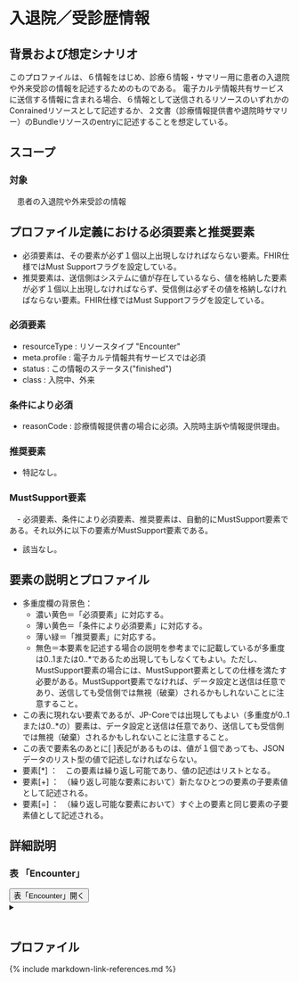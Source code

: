 
# 入退院／受診歴情報

## 背景および想定シナリオ
このプロファイルは、６情報をはじめ、診療６情報・サマリー用に患者の入退院や外来受診の情報を記述するためのものである。
電子カルテ情報共有サービスに送信する情報に含まれる場合、６情報として送信されるリソースのいずれかのConrainedリソースとして記述するか、２文書（診療情報提供書や退院時サマリー）のBundleリソースのentryに記述することを想定している。

## スコープ
### 対象
　患者の入退院や外来受診の情報

## プロファイル定義における必須要素と推奨要素
  - 必須要素は、その要素が必ず１個以上出現しなければならない要素。FHIR仕様ではMust Supportフラグを設定している。
  - 推奨要素は、送信側はシステムに値が存在しているなら、値を格納した要素が必ず１個以上出現しなければならず、受信側は必ずその値を格納しなければならない要素。FHIR仕様ではMust Supportフラグを設定している。

### 必須要素
  - resourceType : リソースタイプ "Encounter"
  - meta.profile : 電子カルテ情報共有サービスでは必須
  - status : この情報のステータス("finished")
  - class : 入院中、外来

### 条件により必須
  - reasonCode : 診療情報提供書の場合に必須。入院時主訴や情報提供理由。

### 推奨要素
  - 特記なし。

### MustSupport要素
　- 必須要素、条件により必須要素、推奨要素は、自動的にMustSupport要素である。それ以外に以下の要素がMustSupport要素である。
  - 該当なし。

## 要素の説明とプロファイル
  - 多重度欄の背景色：
    - 濃い黄色＝「必須要素」に対応する。
    - 薄い黄色＝「条件により必須要素」に対応する。
    - 薄い緑＝「推奨要素」に対応する。
    - 無色＝本要素を記述する場合の説明を参考までに記載しているが多重度は0..1または0..*であるため出現してもしなくてもよい。ただし、MustSupport要素の場合には、MustSupport要素としての仕様を満たす必要がある。MustSupport要素でなければ、データ設定と送信は任意であり、送信しても受信側では無視（破棄）されるかもしれないことに注意すること。
  - この表に現れない要素であるが、JP-Coreでは出現してもよい（多重度が0..1または0..*の）要素は、データ設定と送信は任意であり、送信しても受信側では無視（破棄）されるかもしれないことに注意すること。
  - この表で要素名のあとに[ ]表記があるものは、値が１個であっても、JSONデータのリスト型の値で記述しなければならない。
  - 要素[*] ：　この要素は繰り返し可能であり、値の記述はリストとなる。
  - 要素[+] ：　（繰り返し可能な要素において）新たなひとつの要素の子要素値として記述される。
  - 要素[=] ：　（繰り返し可能な要素において）すぐ上の要素と同じ要素の子要素値として記述される。

## 詳細説明


<script>
function details_open(onoff, idname, idCloseButton){
  var elem = document.getElementById(idname);
  elem.open = onoff;
  if (onoff == true){
    document.getElementById(idCloseButton).style.display = 'none';
  } else {
    document.getElementById(idCloseButton).style.display = 'inline';
  }
}
</script>


<h3>表 「Encounter」</h3>
<button id="mrc" type="button" onclick="details_open(true,'ConditionDetails','mrc')">表「Encounter」開く</button>
<details id="ConditionDetails">
<button type="button" onclick="details_open(false,'ConditionDetails', 'mrc')">閉じる</button>
<summary></summary>


<div id="Condition_18042" class="htmlTable" align=center x:publishsource="Excel">

<table border=0 cellpadding=0 cellspacing=0 width=1038 style='border-collapse:
 collapse;table-layout:fixed;width:778pt'>
 <col class=xl400 width=107 style='mso-width-source:userset;mso-width-alt:2925;
 width:80pt'>
 <col class=xl400 width=73 span=3 style='mso-width-source:userset;mso-width-alt:
 2011;width:55pt'>
 <col class=xl400 width=35 style='mso-width-source:userset;mso-width-alt:950;
 width:26pt'>
 <col class=xl400 width=87 style='mso-width-source:userset;mso-width-alt:2377;
 width:65pt'>
 <col class=xl400 width=359 style='mso-width-source:userset;mso-width-alt:9837;
 width:269pt'>
 <col class=xl400 width=36 style='mso-width-source:userset;mso-width-alt:987;
 width:27pt'>
 <col class=xl406 width=195 style='mso-width-source:userset;mso-width-alt:5339;
 width:146pt'>
 <tr height=68 style='mso-height-source:userset;height:51.0pt'>
  <td colspan=9 height=68 class=xl399 align=left width=1038 style='height:51.0pt;
  width:778pt'><a name="Print_Area"><ruby>多重度<span style='display:none'><rt>タジュウド
  </rt></span></ruby>は、<ruby>親<span style='display:none'><rt>オヤ </rt></span></ruby><ruby>要素<span
  style='display:none'><rt>ヨウソ </rt></span></ruby>が<ruby>出現<span
  style='display:none'><rt>シュツゲン </rt></span></ruby>した<ruby>場合<span
  style='display:none'><rt>バアイ </rt></span></ruby>の<ruby>多重度<span
  style='display:none'><rt>タジュウド </rt></span></ruby>。たとえばある<ruby>子要素<span
  style='display:none'><rt>コヨウソ </rt></span></ruby>の<ruby>多重度<span
  style='display:none'><rt>タジュウド </rt></span></ruby>が1..1であっても<ruby>親要素<span
  style='display:none'><rt>オヤヨウソ </rt></span></ruby>が<ruby>出現<span
  style='display:none'><rt>シュツゲン </rt></span></ruby>しない<ruby>場合<span
  style='display:none'><rt>バアイ </rt></span></ruby>にはその<ruby>子要素<span
  style='display:none'><rt>コヨウソ </rt></span></ruby>は<ruby>出現<span
  style='display:none'><rt>シュツゲン </rt></span></ruby>しない。<ruby>逆<span
  style='display:none'><rt>ギャク </rt></span></ruby>に<ruby>親要素<span
  style='display:none'><rt>オヤヨウソ </rt></span></ruby>が<ruby>出現<span
  style='display:none'><rt>シュツゲン </rt></span></ruby>する<ruby>場合<span
  style='display:none'><rt>バアイ </rt></span></ruby>には、この<ruby>子要素<span
  style='display:none'><rt>コヨウソ </rt></span></ruby>は<ruby>出現<span
  style='display:none'><rt>シュツゲン </rt></span></ruby>しなければならない。</a></td>
 </tr>
 <tr height=100 style='height:75.0pt'>
  <td height=100 class=xl67 width=107 style='height:75.0pt;border-top:none;
  width:80pt'>要素Lv1</td>
  <td class=xl389 width=73 style='border-top:none;border-left:none;width:55pt'>要素Lv2</td>
  <td class=xl389 width=73 style='border-top:none;border-left:none;width:55pt'>要素Lv3</td>
  <td class=xl389 width=73 style='border-top:none;border-left:none;width:55pt'>要素Lv4</td>
  <td class=xl390 width=35 style='border-top:none;border-left:none;width:26pt'>多重度</td>
  <td class=xl389 width=87 style='border-top:none;border-left:none;width:65pt'>型</td>
  <td class=xl389 width=359 style='border-top:none;border-left:none;width:269pt'>説明</td>
  <td class=xl389 width=36 style='border-top:none;border-left:none;width:27pt'><ruby>固定値<span
  style='display:none'><rt class=font6>コテイチ</rt></span></ruby> <br>
    <ruby>／<span style='display:none'><rt class=font6>レイジ</rt></span></ruby> <ruby>例<span
  style='display:none'><rt class=font6>ジ</rt></span></ruby> 示</td>
  <td class=xl391 width=195 style='border-top:none;border-left:none;width:146pt'><ruby>固定値<span
  style='display:none'><rt class=font6>コテイチ</rt></span></ruby> または<ruby>例示<span
  style='display:none'><rt class=font6>レイジ</rt></span></ruby></td>
 </tr>
 <tr height=40 style='height:30.0pt'>
  <td height=40 class=xl277 width=107 style='height:30.0pt;border-top:none;
  width:80pt'>resourceType</td>
  <td class=xl325 width=73 style='border-top:none;border-left:none;width:55pt'>　</td>
  <td class=xl325 width=73 style='border-top:none;border-left:none;width:55pt'>　</td>
  <td class=xl325 width=73 style='border-top:none;border-left:none;width:55pt'>　</td>
  <td class=xl392 width=35 style='border-top:none;border-left:none;width:26pt'>1..1</td>
  <td class=xl325 width=87 style='border-top:none;border-left:none;width:65pt'>　</td>
  <td class=xl393 width=359 style='border-top:none;border-left:none;width:269pt'>Encounterリソースであることを示す。</td>
  <td class=xl325 width=36 style='border-top:none;border-left:none;width:27pt'>固定値</td>
  <td class=xl394 width=195 style='border-top:none;border-left:none;width:146pt'>&quot;Encounter&quot;</td>
 </tr>
 <tr height=20 style='height:15.0pt'>
  <td height=20 class=xl277 width=107 style='height:15.0pt;border-top:none;
  width:80pt'>meta</td>
  <td class=xl325 width=73 style='border-top:none;border-left:none;width:55pt'>　</td>
  <td class=xl325 width=73 style='border-top:none;border-left:none;width:55pt'>　</td>
  <td class=xl325 width=73 style='border-top:none;border-left:none;width:55pt'>　</td>
  <td class=xl395 width=35 style='border-top:none;border-left:none;width:26pt'>0..1</td>
  <td class=xl325 width=87 style='border-top:none;border-left:none;width:65pt'>Meta</td>
  <td class=xl325 width=359 style='border-top:none;border-left:none;width:269pt'>　</td>
  <td class=xl325 width=36 style='border-top:none;border-left:none;width:27pt'>　</td>
  <td class=xl394 width=195 style='border-top:none;border-left:none;width:146pt'>　</td>
 </tr>
 <tr height=340 style='height:255.0pt'>
  <td height=340 class=xl277 width=107 style='height:255.0pt;border-top:none;
  width:80pt'>meta</td>
  <td class=xl325 width=73 style='border-top:none;border-left:none;width:55pt'>lastUpdated</td>
  <td class=xl325 width=73 style='border-top:none;border-left:none;width:55pt'>　</td>
  <td class=xl325 width=73 style='border-top:none;border-left:none;width:55pt'>　</td>
  <td class=xl395 width=35 style='border-top:none;border-left:none;width:26pt'>0..1</td>
  <td class=xl325 width=87 style='border-top:none;border-left:none;width:65pt'>instant</td>
  <td class=xl325 width=359 style='border-top:none;border-left:none;width:269pt'>最終更新日時。YYYY-MM-DDThh:mm:ss.sss+zz:zz<br>
   
  この要素は、このリソースのデータを取り込んで蓄積していたシステムが、このリソースになんらかの変更があった可能性があった日時を取得し、このデータを再取り込みする必要性の判断をするために使われる。<ruby>本要素<span
  style='display:none'><rt>ホンヨウソ </rt></span></ruby>に前回取り込んだ時点より後の日時が設定されている場合には、なんらかの変更があった可能性がある（変更がない場合もある）ものとして判断される。したがって、内容になんらかの変更があった場合、またはこのリソースのデータが初めて作成された場合には、その時点以降の日時（たとえば、このリソースのデータを作成した日時）を設定しなければならない。内容の変更がない場合でも、このリソースのデータが作り直された場合や単に複写された場合にその日時を設定しなおしてもよい。ただし、内容に変更がないのであれば、日時を変更しなくてもよい。また、この要素の変更とmeta.versionIdの変更とは、必ずしも連動しないことがある。</td>
  <td class=xl325 width=36 style='border-top:none;border-left:none;width:27pt'>例示</td>
  <td class=xl394 width=195 style='border-top:none;border-left:none;width:146pt'>&quot;2015-02-07T13:28:17.239+09:00&quot;</td>
 </tr>
 <tr height=160 style='height:120.0pt'>
  <td height=160 class=xl277 width=107 style='height:120.0pt;border-top:none;
  width:80pt'>meta</td>
  <td class=xl325 width=73 style='border-top:none;border-left:none;width:55pt'>profile[+]</td>
  <td class=xl325 width=73 style='border-top:none;border-left:none;width:55pt'>　</td>
  <td class=xl325 width=73 style='border-top:none;border-left:none;width:55pt'>　</td>
  <td class=xl396 width=35 style='border-top:none;border-left:none;width:26pt'>0..*</td>
  <td class=xl325 width=87 style='border-top:none;border-left:none;width:65pt'>canonical(StructureDefinition)</td>
  <td class=xl397 width=359 style='border-top:none;border-left:none;width:269pt'>準拠しているプロファイルを受信側に通知したい場合には、本文書のプロファイルを識別するURLを指定する。<br>
    http://jpfhir.jp/fhir/eCS/StructureDefinition/JP_Encounter_eCS　を設定する。<br>
    <font class="font11">電子カルテ情報共有サービスに本リソースデータを送信する場合には、http://jpfhir.jp/fhir/clins/StructureDefinition/JP_Encounter_eCS　を設定すること。</font></td>
  <td class=xl325 width=36 style='border-top:none;border-left:none;width:27pt'>固定値</td>
  <td class=xl398 width=195 style='border-top:none;border-left:none;width:146pt'>&quot;http://jpfhir.jp/fhir/eCS/StructureDefinition/JP_Encounter_eCS&quot;<br>
    または<br>
   
  &quot;http://jpfhir.jp/fhir/clins/StructureDefinition/JP_Encounter_eCS&quot;</td>
 </tr>
 <tr height=40 style='height:30.0pt'>
  <td height=40 class=xl401 align=left width=107 style='height:30.0pt;
  border-top:none;width:80pt'>identifier[*]</td>
  <td class=xl95 width=73 style='border-top:none;border-left:none;width:55pt'><span
  lang=EN-US>　</span></td>
  <td class=xl95 width=73 style='border-top:none;border-left:none;width:55pt'><span
  lang=EN-US>　</span></td>
  <td class=xl95 width=73 style='border-top:none;border-left:none;width:55pt'><span
  lang=EN-US>　</span></td>
  <td class=xl95 align=left width=35 style='border-top:none;border-left:none;
  width:26pt'>0..1*</td>
  <td class=xl95 align=left width=87 style='border-top:none;border-left:none;
  width:65pt'>Identifier</td>
  <td class=xl95 align=left width=359 style='border-top:none;border-left:none;
  width:269pt'>この医療機関における入院管理番号、あるいは<ruby>受診<span style='display:none'><rt>ジュシｎ
  </rt></span></ruby><ruby>歴<span style='display:none'><rt>レキ </rt></span></ruby><ruby>管理<span
  style='display:none'><rt>カンリ </rt></span></ruby><ruby>番号<span
  style='display:none'><rt>バンゴウ </rt></span></ruby>。</td>
  <td class=xl95 width=36 style='border-top:none;border-left:none;width:27pt'>　</td>
  <td class=xl394 width=195 style='border-top:none;border-left:none;width:146pt'><span
  lang=EN-US>　</span></td>
 </tr>
 <tr height=60 style='height:45.0pt'>
  <td height=60 class=xl401 align=left width=107 style='height:45.0pt;
  border-top:none;width:80pt'>identifier[+]</td>
  <td class=xl95 align=left width=73 style='border-top:none;border-left:none;
  width:55pt'>system</td>
  <td class=xl95 width=73 style='border-top:none;border-left:none;width:55pt'><span
  lang=EN-US>　</span></td>
  <td class=xl95 width=73 style='border-top:none;border-left:none;width:55pt'><span
  lang=EN-US>　</span></td>
  <td class=xl95 align=left width=35 style='border-top:none;border-left:none;
  width:26pt'>1..1</td>
  <td class=xl95 width=87 style='border-top:none;border-left:none;width:65pt'><span
  lang=EN-US>　</span></td>
  <td class=xl95 align=left width=359 style='border-top:none;border-left:none;
  width:269pt'>付番方法については「識別子名前空間一覧」を参照。</td>
  <td class=xl95 align=left width=36 style='border-top:none;border-left:none;
  width:27pt'>固定値</td>
  <td class=xl394 width=195 style='border-top:none;border-left:none;width:146pt'><span
  lang=EN-US>&quot;http://jpfhir.jp/fhir/core/IdSystem/resourceInstance-identifier&quot;</span></td>
 </tr>
 <tr height=20 style='height:15.0pt'>
  <td height=20 class=xl401 align=left width=107 style='height:15.0pt;
  border-top:none;width:80pt'>identifier[=]</td>
  <td class=xl95 align=left width=73 style='border-top:none;border-left:none;
  width:55pt'>value</td>
  <td class=xl95 width=73 style='border-top:none;border-left:none;width:55pt'><span
  lang=EN-US>　</span></td>
  <td class=xl95 width=73 style='border-top:none;border-left:none;width:55pt'><span
  lang=EN-US>　</span></td>
  <td class=xl95 align=left width=35 style='border-top:none;border-left:none;
  width:26pt'>1..1</td>
  <td class=xl95 width=87 style='border-top:none;border-left:none;width:65pt'><span
  lang=EN-US>　</span></td>
  <td class=xl95 align=left width=359 style='border-top:none;border-left:none;
  width:269pt'>入院管理番号、受診歴管理番号の文字列。値は例示。</td>
  <td class=xl95 align=left width=36 style='border-top:none;border-left:none;
  width:27pt'><ruby>例<span style='display:none'><rt>レイジ </rt></span></ruby>示</td>
  <td class=xl394 width=195 style='border-top:none;border-left:none;width:146pt'><span
  lang=EN-US>&quot;1311234567-2020-00123456&quot;</span></td>
 </tr>
 <tr height=60 style='height:45.0pt'>
  <td height=60 class=xl401 align=left width=107 style='height:45.0pt;
  border-top:none;width:80pt'>status</td>
  <td class=xl95 width=73 style='border-top:none;border-left:none;width:55pt'><span
  lang=EN-US>　</span></td>
  <td class=xl95 width=73 style='border-top:none;border-left:none;width:55pt'><span
  lang=EN-US>　</span></td>
  <td class=xl95 width=73 style='border-top:none;border-left:none;width:55pt'><span
  lang=EN-US>　</span></td>
  <td class=xl402 align=left width=35 style='border-top:none;border-left:none;
  width:26pt'>1..1</td>
  <td class=xl95 align=left width=87 style='border-top:none;border-left:none;
  width:65pt'>code</td>
  <td class=xl95 align=left width=359 style='border-top:none;border-left:none;
  width:269pt'>この情報のステータス。EncounterStatus(http://
  hl7.org/fhir/ValueSet/encouner-status)より&quot;finished&quot;を指定する。</td>
  <td class=xl95 align=left width=36 style='border-top:none;border-left:none;
  width:27pt'>固定値</td>
  <td class=xl394 width=195 style='border-top:none;border-left:none;width:146pt'><span
  lang=EN-US>&quot;finished&quot;</span></td>
 </tr>
 <tr height=20 style='height:15.0pt'>
  <td height=20 class=xl401 align=left width=107 style='height:15.0pt;
  border-top:none;width:80pt'>class</td>
  <td class=xl95 width=73 style='border-top:none;border-left:none;width:55pt'><span
  lang=EN-US>　</span></td>
  <td class=xl95 width=73 style='border-top:none;border-left:none;width:55pt'><span
  lang=EN-US>　</span></td>
  <td class=xl95 width=73 style='border-top:none;border-left:none;width:55pt'><span
  lang=EN-US>　</span></td>
  <td class=xl402 align=left width=35 style='border-top:none;border-left:none;
  width:26pt'>1..1</td>
  <td class=xl95 align=left width=87 style='border-top:none;border-left:none;
  width:65pt'>Coding</td>
  <td class=xl95 align=left width=359 style='border-top:none;border-left:none;
  width:269pt'><ruby>入院<span style='display:none'><rt>ニュウイｎ </rt></span></ruby>または受診イベントの分類<ruby>情報<span
  style='display:none'><rt>ジョウホウ </rt></span></ruby>。</td>
  <td class=xl95 width=36 style='border-top:none;border-left:none;width:27pt'>　</td>
  <td class=xl394 width=195 style='border-top:none;border-left:none;width:146pt'><span
  lang=EN-US>　</span></td>
 </tr>
 <tr height=60 style='page-break-before:always;height:45.0pt'>
  <td height=60 class=xl401 align=left width=107 style='height:45.0pt;
  border-top:none;width:80pt'>class</td>
  <td class=xl95 align=left width=73 style='border-top:none;border-left:none;
  width:55pt'>system</td>
  <td class=xl95 width=73 style='border-top:none;border-left:none;width:55pt'><span
  lang=EN-US>　</span></td>
  <td class=xl95 width=73 style='border-top:none;border-left:none;width:55pt'><span
  lang=EN-US>　</span></td>
  <td class=xl402 align=left width=35 style='border-top:none;border-left:none;
  width:26pt'>1..1</td>
  <td class=xl95 align=left width=87 style='border-top:none;border-left:none;
  width:65pt'>uri</td>
  <td class=xl95 align=left width=359 style='border-top:none;border-left:none;
  width:269pt'>コード体系v3.ActEncounterCodeを識別するURI<ruby>。<span style='display:
  none'><rt>。</rt></span></ruby></td>
  <td class=xl95 align=left width=36 style='border-top:none;border-left:none;
  width:27pt'>固定値</td>
  <td class=xl394 width=195 style='border-top:none;border-left:none;width:146pt'><span
  lang=EN-US>&quot;http://terminology. hl7.org/CodeSystem/v3-ActCode&quot;</span></td>
 </tr>
 <tr height=80 style='height:60.0pt'>
  <td height=80 class=xl401 align=left width=107 style='height:60.0pt;
  border-top:none;width:80pt'>class</td>
  <td class=xl95 align=left width=73 style='border-top:none;border-left:none;
  width:55pt'>code</td>
  <td class=xl95 width=73 style='border-top:none;border-left:none;width:55pt'><span
  lang=EN-US>　</span></td>
  <td class=xl95 width=73 style='border-top:none;border-left:none;width:55pt'><span
  lang=EN-US>　</span></td>
  <td class=xl402 align=left width=35 style='border-top:none;border-left:none;
  width:26pt'>1..1</td>
  <td class=xl95 align=left width=87 style='border-top:none;border-left:none;
  width:65pt'>code</td>
  <td class=xl95 align=left width=359 style='border-top:none;border-left:none;
  width:269pt'>「IMP:入院(inpatient
  Encounter)」または、「AMB:外来受診(ambulatory)」。退院時サマリーで退院時を記述する場合には&quot;IMP&quot;を使用する。INPではなくIMPであることに注意。</td>
  <td class=xl95 align=left width=36 style='border-top:none;border-left:none;
  width:27pt'>例示</td>
  <td class=xl394 width=195 style='border-top:none;border-left:none;width:146pt'><span
  lang=EN-US>“IMP&quot;</span></td>
 </tr>
 <tr height=20 style='height:15.0pt'>
  <td height=20 class=xl401 align=left width=107 style='height:15.0pt;
  border-top:none;width:80pt'>class</td>
  <td class=xl95 align=left width=73 style='border-top:none;border-left:none;
  width:55pt'>display</td>
  <td class=xl95 width=73 style='border-top:none;border-left:none;width:55pt'><span
  lang=EN-US>　</span></td>
  <td class=xl95 width=73 style='border-top:none;border-left:none;width:55pt'><span
  lang=EN-US>　</span></td>
  <td class=xl402 align=left width=35 style='border-top:none;border-left:none;
  width:26pt'>1..1</td>
  <td class=xl95 align=left width=87 style='border-top:none;border-left:none;
  width:65pt'>string</td>
  <td class=xl95 width=359 style='border-top:none;border-left:none;width:269pt'><span
  lang=EN-US>　</span></td>
  <td class=xl95 align=left width=36 style='border-top:none;border-left:none;
  width:27pt'>例示</td>
  <td class=xl394 width=195 style='border-top:none;border-left:none;width:146pt'><span
  lang=EN-US>“入院” または”外来”</span></td>
 </tr>
 <tr height=60 style='height:45.0pt'>
  <td height=60 class=xl401 align=left width=107 style='height:45.0pt;
  border-top:none;width:80pt'>classHistory[*]</td>
  <td class=xl95 width=73 style='border-top:none;border-left:none;width:55pt'><span
  lang=EN-US>　</span></td>
  <td class=xl95 width=73 style='border-top:none;border-left:none;width:55pt'><span
  lang=EN-US>　</span></td>
  <td class=xl95 width=73 style='border-top:none;border-left:none;width:55pt'><span
  lang=EN-US>　</span></td>
  <td class=xl95 align=left width=35 style='border-top:none;border-left:none;
  width:26pt'>0..*</td>
  <td class=xl95 width=87 style='border-top:none;border-left:none;width:65pt'><span
  lang=EN-US>　</span></td>
  <td class=xl95 align=left width=359 style='border-top:none;border-left:none;
  width:269pt'>この入院期間までの外来受診履歴や入院履歴を記述したい場合にここに繰り返しで記述する。紹介先受診情報では不要。</td>
  <td class=xl95 width=36 style='border-top:none;border-left:none;width:27pt'>　</td>
  <td class=xl394 width=195 style='border-top:none;border-left:none;width:146pt'><span
  lang=EN-US>　</span></td>
 </tr>
 <tr height=45 style='mso-height-source:userset;height:34.0pt'>
  <td height=45 class=xl401 align=left width=107 style='height:34.0pt;
  border-top:none;width:80pt'>classHistory[+]</td>
  <td class=xl95 align=left width=73 style='border-top:none;border-left:none;
  width:55pt'>class</td>
  <td class=xl95 width=73 style='border-top:none;border-left:none;width:55pt'><span
  lang=EN-US>　</span></td>
  <td class=xl95 width=73 style='border-top:none;border-left:none;width:55pt'><span
  lang=EN-US>　</span></td>
  <td class=xl95 align=left width=35 style='border-top:none;border-left:none;
  width:26pt'>1..1</td>
  <td class=xl95 align=left width=87 style='border-top:none;border-left:none;
  width:65pt'>Coding</td>
  <td class=xl95 align=left width=359 style='border-top:none;border-left:none;
  width:269pt'>受診イベントの分類</td>
  <td class=xl95 width=36 style='border-top:none;border-left:none;width:27pt'>　</td>
  <td class=xl394 width=195 style='border-top:none;border-left:none;width:146pt'><span
  lang=EN-US>　</span></td>
 </tr>
 <tr height=60 style='height:45.0pt'>
  <td height=60 class=xl401 align=left width=107 style='height:45.0pt;
  border-top:none;width:80pt'>classHistory[=]</td>
  <td class=xl95 align=left width=73 style='border-top:none;border-left:none;
  width:55pt'>class</td>
  <td class=xl95 align=left width=73 style='border-top:none;border-left:none;
  width:55pt'>system</td>
  <td class=xl95 width=73 style='border-top:none;border-left:none;width:55pt'><span
  lang=EN-US>　</span></td>
  <td class=xl95 align=left width=35 style='border-top:none;border-left:none;
  width:26pt'>1..1</td>
  <td class=xl95 align=left width=87 style='border-top:none;border-left:none;
  width:65pt'>uri</td>
  <td class=xl95 align=left width=359 style='border-top:none;border-left:none;
  width:269pt'>コード体系v3.ActEncounterCodeを識別するURI。</td>
  <td class=xl95 align=left width=36 style='border-top:none;border-left:none;
  width:27pt'>固定値</td>
  <td class=xl394 width=195 style='border-top:none;border-left:none;width:146pt'><span
  lang=EN-US>&quot;http://terminology. hl7.org/CodeSystem/v3-ActCode&quot;</span></td>
 </tr>
 <tr height=100 style='height:75.0pt'>
  <td height=100 class=xl401 align=left width=107 style='height:75.0pt;
  border-top:none;width:80pt'>classHistory[=]</td>
  <td class=xl95 align=left width=73 style='border-top:none;border-left:none;
  width:55pt'>class</td>
  <td class=xl95 align=left width=73 style='border-top:none;border-left:none;
  width:55pt'>code</td>
  <td class=xl95 width=73 style='border-top:none;border-left:none;width:55pt'><span
  lang=EN-US>　</span></td>
  <td class=xl95 align=left width=35 style='border-top:none;border-left:none;
  width:26pt'>1..1</td>
  <td class=xl95 width=87 style='border-top:none;border-left:none;width:65pt'><span
  lang=EN-US>　</span></td>
  <td class=xl95 align=left width=359 style='border-top:none;border-left:none;
  width:269pt'>「IMP:入院(inpatient Encounter)」または、「AMB:外来受診(ambulatory)」<br>
    退院時サマリーで退院時を記述する場合には&quot;IMP&quot;を使用する。<br>
    * INPではなくIMPであることに注意。</td>
  <td class=xl95 width=36 style='border-top:none;border-left:none;width:27pt'>　</td>
  <td class=xl394 width=195 style='border-top:none;border-left:none;width:146pt'><span
  lang=EN-US>“IMP” または”AMB”</span></td>
 </tr>
 <tr height=35 style='mso-height-source:userset;height:26.0pt'>
  <td height=35 class=xl401 align=left width=107 style='height:26.0pt;
  border-top:none;width:80pt'>classHistory[=]</td>
  <td class=xl95 align=left width=73 style='border-top:none;border-left:none;
  width:55pt'>class</td>
  <td class=xl95 align=left width=73 style='border-top:none;border-left:none;
  width:55pt'>display</td>
  <td class=xl95 width=73 style='border-top:none;border-left:none;width:55pt'><span
  lang=EN-US>　</span></td>
  <td class=xl95 align=left width=35 style='border-top:none;border-left:none;
  width:26pt'>1..1</td>
  <td class=xl95 width=87 style='border-top:none;border-left:none;width:65pt'><span
  lang=EN-US>　</span></td>
  <td class=xl95 width=359 style='border-top:none;border-left:none;width:269pt'><span
  lang=EN-US>　</span></td>
  <td class=xl95 width=36 style='border-top:none;border-left:none;width:27pt'>　</td>
  <td class=xl394 width=195 style='border-top:none;border-left:none;width:146pt'><span
  lang=EN-US>&quot;入院&quot;または&quot;外来&quot;</span></td>
 </tr>
 <tr height=40 style='height:30.0pt'>
  <td height=40 class=xl401 align=left width=107 style='height:30.0pt;
  border-top:none;width:80pt'>classHistory[=]</td>
  <td class=xl95 align=left width=73 style='border-top:none;border-left:none;
  width:55pt'>period</td>
  <td class=xl95 width=73 style='border-top:none;border-left:none;width:55pt'><span
  lang=EN-US>　</span></td>
  <td class=xl95 width=73 style='border-top:none;border-left:none;width:55pt'><span
  lang=EN-US>　</span></td>
  <td class=xl95 align=left width=35 style='border-top:none;border-left:none;
  width:26pt'>0..1</td>
  <td class=xl95 width=87 style='border-top:none;border-left:none;width:65pt'><span
  lang=EN-US>　</span></td>
  <td class=xl95 align=left width=359 style='border-top:none;border-left:none;
  width:269pt'>入院期間を表す必要がある場合には必須。外来では必要な場合を除き省略可。</td>
  <td class=xl95 width=36 style='border-top:none;border-left:none;width:27pt'>　</td>
  <td class=xl394 width=195 style='border-top:none;border-left:none;width:146pt'><span
  lang=EN-US>　</span></td>
 </tr>
 <tr height=60 style='height:45.0pt'>
  <td height=60 class=xl401 align=left width=107 style='height:45.0pt;
  border-top:none;width:80pt'>classHistory[=]</td>
  <td class=xl95 align=left width=73 style='border-top:none;border-left:none;
  width:55pt'>period</td>
  <td class=xl95 align=left width=73 style='border-top:none;border-left:none;
  width:55pt'>start</td>
  <td class=xl95 width=73 style='border-top:none;border-left:none;width:55pt'><span
  lang=EN-US>　</span></td>
  <td class=xl95 align=left width=35 style='border-top:none;border-left:none;
  width:26pt'>1..1</td>
  <td class=xl95 align=left width=87 style='border-top:none;border-left:none;
  width:65pt'>dateTime</td>
  <td class=xl95 align=left width=359 style='border-top:none;border-left:none;
  width:269pt'>上記イベントの開始日時。入院の場合には入院日、外来受診の場合には診療情報提供書の記載基準となった外来受診日に相当するが、period要素自体は省略できる。</td>
  <td class=xl95 width=36 style='border-top:none;border-left:none;width:27pt'>　</td>
  <td class=xl394 width=195 style='border-top:none;border-left:none;width:146pt'><span
  lang=EN-US>&quot;2020-08-21&quot;</span></td>
 </tr>
 <tr height=40 style='height:30.0pt'>
  <td height=40 class=xl401 align=left width=107 style='height:30.0pt;
  border-top:none;width:80pt'>classHistory[=]</td>
  <td class=xl95 align=left width=73 style='border-top:none;border-left:none;
  width:55pt'>period</td>
  <td class=xl95 align=left width=73 style='border-top:none;border-left:none;
  width:55pt'>end</td>
  <td class=xl95 width=73 style='border-top:none;border-left:none;width:55pt'><span
  lang=EN-US>　</span></td>
  <td class=xl95 align=left width=35 style='border-top:none;border-left:none;
  width:26pt'>0..1</td>
  <td class=xl95 align=left width=87 style='border-top:none;border-left:none;
  width:65pt'>dateTime</td>
  <td class=xl95 align=left width=359 style='border-top:none;border-left:none;
  width:269pt'>上記イベントの終了日時。入院の場合には退院日、外来受診の場合には不要。</td>
  <td class=xl95 width=36 style='border-top:none;border-left:none;width:27pt'>　</td>
  <td class=xl394 width=195 style='border-top:none;border-left:none;width:146pt'><span
  lang=EN-US>&quot;2020-08-24&quot;</span></td>
 </tr>
 <tr height=20 style='height:15.0pt'>
  <td height=20 class=xl401 align=left width=107 style='height:15.0pt;
  border-top:none;width:80pt'>period</td>
  <td class=xl95 width=73 style='border-top:none;border-left:none;width:55pt'><span
  lang=EN-US>　</span></td>
  <td class=xl95 width=73 style='border-top:none;border-left:none;width:55pt'><span
  lang=EN-US>　</span></td>
  <td class=xl95 width=73 style='border-top:none;border-left:none;width:55pt'><span
  lang=EN-US>　</span></td>
  <td class=xl95 align=left width=35 style='border-top:none;border-left:none;
  width:26pt'>0..1</td>
  <td class=xl95 align=left width=87 style='border-top:none;border-left:none;
  width:65pt'>Priod</td>
  <td class=xl95 align=left width=359 style='border-top:none;border-left:none;
  width:269pt'>入院期間、<ruby>受診<span style='display:none'><rt>ジュシｎ </rt></span></ruby>イベント<ruby>期間<span
  style='display:none'><rt>キカｎ </rt></span></ruby>。退院時サマリーでは必須。</td>
  <td class=xl95 width=36 style='border-top:none;border-left:none;width:27pt'>　</td>
  <td class=xl394 width=195 style='border-top:none;border-left:none;width:146pt'><span
  lang=EN-US>　</span></td>
 </tr>
 <tr height=20 style='height:15.0pt'>
  <td height=20 class=xl401 align=left width=107 style='height:15.0pt;
  border-top:none;width:80pt'>period</td>
  <td class=xl95 align=left width=73 style='border-top:none;border-left:none;
  width:55pt'>start</td>
  <td class=xl95 width=73 style='border-top:none;border-left:none;width:55pt'><span
  lang=EN-US>　</span></td>
  <td class=xl95 width=73 style='border-top:none;border-left:none;width:55pt'><span
  lang=EN-US>　</span></td>
  <td class=xl95 align=left width=35 style='border-top:none;border-left:none;
  width:26pt'>1..1</td>
  <td class=xl95 align=left width=87 style='border-top:none;border-left:none;
  width:65pt'>dateTime</td>
  <td class=xl95 align=left width=359 style='border-top:none;border-left:none;
  width:269pt'>この入院の入院日時</td>
  <td class=xl95 width=36 style='border-top:none;border-left:none;width:27pt'>　</td>
  <td class=xl394 width=195 style='border-top:none;border-left:none;width:146pt'><span
  lang=EN-US>&quot;2020-09-01&quot;</span></td>
 </tr>
 <tr height=20 style='height:15.0pt'>
  <td height=20 class=xl401 align=left width=107 style='height:15.0pt;
  border-top:none;width:80pt'>period</td>
  <td class=xl95 align=left width=73 style='border-top:none;border-left:none;
  width:55pt'>end</td>
  <td class=xl95 width=73 style='border-top:none;border-left:none;width:55pt'><span
  lang=EN-US>　</span></td>
  <td class=xl95 width=73 style='border-top:none;border-left:none;width:55pt'><span
  lang=EN-US>　</span></td>
  <td class=xl95 align=left width=35 style='border-top:none;border-left:none;
  width:26pt'>1..1</td>
  <td class=xl95 align=left width=87 style='border-top:none;border-left:none;
  width:65pt'>dateTime</td>
  <td class=xl95 align=left width=359 style='border-top:none;border-left:none;
  width:269pt'>この入院の退院日時</td>
  <td class=xl95 width=36 style='border-top:none;border-left:none;width:27pt'>　</td>
  <td class=xl394 width=195 style='border-top:none;border-left:none;width:146pt'><span
  lang=EN-US>&quot;2020-09-18&quot;</span></td>
 </tr>
 <tr height=20 style='height:15.0pt'>
  <td height=20 class=xl401 align=left width=107 style='height:15.0pt;
  border-top:none;width:80pt'>length</td>
  <td class=xl95 width=73 style='border-top:none;border-left:none;width:55pt'><span
  lang=EN-US>　</span></td>
  <td class=xl95 width=73 style='border-top:none;border-left:none;width:55pt'><span
  lang=EN-US>　</span></td>
  <td class=xl95 width=73 style='border-top:none;border-left:none;width:55pt'><span
  lang=EN-US>　</span></td>
  <td class=xl95 align=left width=35 style='border-top:none;border-left:none;
  width:26pt'>0..1</td>
  <td class=xl95 align=left width=87 style='border-top:none;border-left:none;
  width:65pt'>Duration</td>
  <td class=xl95 align=left width=359 style='border-top:none;border-left:none;
  width:269pt'>この入院の在院日数</td>
  <td class=xl95 width=36 style='border-top:none;border-left:none;width:27pt'>　</td>
  <td class=xl394 width=195 style='border-top:none;border-left:none;width:146pt'><span
  lang=EN-US>　</span></td>
 </tr>
 <tr height=20 style='height:15.0pt'>
  <td height=20 class=xl401 align=left width=107 style='height:15.0pt;
  border-top:none;width:80pt'>length</td>
  <td class=xl95 align=left width=73 style='border-top:none;border-left:none;
  width:55pt'>value</td>
  <td class=xl95 width=73 style='border-top:none;border-left:none;width:55pt'><span
  lang=EN-US>　</span></td>
  <td class=xl95 width=73 style='border-top:none;border-left:none;width:55pt'><span
  lang=EN-US>　</span></td>
  <td class=xl95 align=left width=35 style='border-top:none;border-left:none;
  width:26pt'>1..1</td>
  <td class=xl95 align=left width=87 style='border-top:none;border-left:none;
  width:65pt'>decimal</td>
  <td class=xl95 align=left width=359 style='border-top:none;border-left:none;
  width:269pt'>在院日数。値は例示。</td>
  <td class=xl95 width=36 style='border-top:none;border-left:none;width:27pt'>　</td>
  <td class=xl394 width=195 style='border-top:none;border-left:none;width:146pt'><span
  lang=EN-US>7</span></td>
 </tr>
 <tr height=20 style='height:15.0pt'>
  <td height=20 class=xl401 align=left width=107 style='height:15.0pt;
  border-top:none;width:80pt'>length</td>
  <td class=xl95 align=left width=73 style='border-top:none;border-left:none;
  width:55pt'>unit</td>
  <td class=xl95 width=73 style='border-top:none;border-left:none;width:55pt'><span
  lang=EN-US>　</span></td>
  <td class=xl95 width=73 style='border-top:none;border-left:none;width:55pt'><span
  lang=EN-US>　</span></td>
  <td class=xl95 align=left width=35 style='border-top:none;border-left:none;
  width:26pt'>1..1</td>
  <td class=xl95 align=left width=87 style='border-top:none;border-left:none;
  width:65pt'>string</td>
  <td class=xl95 align=left width=359 style='border-top:none;border-left:none;
  width:269pt'>在院日数の単位文字列。固定値。</td>
  <td class=xl95 width=36 style='border-top:none;border-left:none;width:27pt'>　</td>
  <td class=xl394 width=195 style='border-top:none;border-left:none;width:146pt'><span
  lang=EN-US>&quot;日&quot;</span></td>
 </tr>
 <tr height=32 style='mso-height-source:userset;height:24.0pt'>
  <td height=32 class=xl401 align=left width=107 style='height:24.0pt;
  border-top:none;width:80pt'>length</td>
  <td class=xl95 align=left width=73 style='border-top:none;border-left:none;
  width:55pt'>system</td>
  <td class=xl95 width=73 style='border-top:none;border-left:none;width:55pt'><span
  lang=EN-US>　</span></td>
  <td class=xl95 width=73 style='border-top:none;border-left:none;width:55pt'><span
  lang=EN-US>　</span></td>
  <td class=xl95 align=left width=35 style='border-top:none;border-left:none;
  width:26pt'>1..1</td>
  <td class=xl95 align=left width=87 style='border-top:none;border-left:none;
  width:65pt'>uri</td>
  <td class=xl95 align=left width=359 style='border-top:none;border-left:none;
  width:269pt'>単位コードUCUMのコード体系を識別するURI。固定値。</td>
  <td class=xl95 width=36 style='border-top:none;border-left:none;width:27pt'>　</td>
  <td class=xl394 width=195 style='border-top:none;border-left:none;width:146pt'><span
  lang=EN-US>&quot;http://unitsofmeasure.org&quot;</span></td>
 </tr>
 <tr height=20 style='height:15.0pt'>
  <td height=20 class=xl401 align=left width=107 style='height:15.0pt;
  border-top:none;width:80pt'>length</td>
  <td class=xl95 align=left width=73 style='border-top:none;border-left:none;
  width:55pt'>code</td>
  <td class=xl95 width=73 style='border-top:none;border-left:none;width:55pt'><span
  lang=EN-US>　</span></td>
  <td class=xl95 width=73 style='border-top:none;border-left:none;width:55pt'><span
  lang=EN-US>　</span></td>
  <td class=xl95 align=left width=35 style='border-top:none;border-left:none;
  width:26pt'>1..1</td>
  <td class=xl95 align=left width=87 style='border-top:none;border-left:none;
  width:65pt'>code</td>
  <td class=xl95 align=left width=359 style='border-top:none;border-left:none;
  width:269pt'>日を意味する単位コード「d」。固定値。</td>
  <td class=xl95 width=36 style='border-top:none;border-left:none;width:27pt'>　</td>
  <td class=xl394 width=195 style='border-top:none;border-left:none;width:146pt'><span
  lang=EN-US>&quot;d&quot;</span></td>
 </tr>
 <tr height=180 style='height:135.0pt'>
  <td height=180 class=xl401 align=left width=107 style='height:135.0pt;
  border-top:none;width:80pt'>reasonCode[*]</td>
  <td class=xl95 width=73 style='border-top:none;border-left:none;width:55pt'><span
  lang=EN-US>　</span></td>
  <td class=xl95 width=73 style='border-top:none;border-left:none;width:55pt'><span
  lang=EN-US>　</span></td>
  <td class=xl95 width=73 style='border-top:none;border-left:none;width:55pt'><span
  lang=EN-US>　</span></td>
  <td class=xl403 align=left width=35 style='border-top:none;border-left:none;
  width:26pt'>0..*</td>
  <td class=xl95 align=left width=87 style='border-top:none;border-left:none;
  width:65pt'>CodeableConcept</td>
  <td class=xl95 align=left width=359 style='border-top:none;border-left:none;
  width:269pt'>入院時主訴・入院理由。<br>
    診療情報提供書の場合、その理由（主訴・目的）<br>
   
  コードで記述できる場合にそのコード記述。system値はMEDIS標準病名マスター病名交換用コードを使用する場合の例示。&quot;BOEF&quot;は、MEDIS標準病名マスター病名交換用コードで&quot;持続腹痛&quot;のコード。&quot;持続腹痛&quot;は、入院時主訴・入院理由のテキスト記述。<br>
    診療情報提供書の場合、text要素で理由を自由記述すること。</td>
  <td class=xl95 align=left width=36 style='border-top:none;border-left:none;
  width:27pt'><ruby>例<span style='display:none'><rt>レイジ </rt></span></ruby>示</td>
  <td class=xl404 width=195 style='border-top:none;border-left:none;width:146pt'><span
  lang=EN-US><a href="http://medis.or.jp/CodeSystem/master-disease-exCode"
  target="_parent"><span style='font-family:"ＭＳ 明朝";mso-generic-font-family:
  auto;mso-font-charset:128'>urn:oid:1.2.392.200119.4.101.6</span></a></span></td>
 </tr>
 <tr height=20 style='height:15.0pt'>
  <td height=20 class=xl401 align=left width=107 style='height:15.0pt;
  border-top:none;width:80pt'>diagnosis[*]</td>
  <td class=xl95 width=73 style='border-top:none;border-left:none;width:55pt'><span
  lang=EN-US>　</span></td>
  <td class=xl95 width=73 style='border-top:none;border-left:none;width:55pt'><span
  lang=EN-US>　</span></td>
  <td class=xl95 width=73 style='border-top:none;border-left:none;width:55pt'><span
  lang=EN-US>　</span></td>
  <td class=xl95 align=left width=35 style='border-top:none;border-left:none;
  width:26pt'>0..*</td>
  <td class=xl95 width=87 style='border-top:none;border-left:none;width:65pt'><span
  lang=EN-US>　</span></td>
  <td class=xl95 align=left width=359 style='border-top:none;border-left:none;
  width:269pt'>入院期間中の診断情報。診療情報提供書では不要。</td>
  <td class=xl95 width=36 style='border-top:none;border-left:none;width:27pt'>　</td>
  <td class=xl394 width=195 style='border-top:none;border-left:none;width:146pt'><span
  lang=EN-US>　</span></td>
 </tr>
 <tr height=40 style='height:30.0pt'>
  <td height=40 class=xl401 align=left width=107 style='height:30.0pt;
  border-top:none;width:80pt'>diagnosis[+]</td>
  <td class=xl95 align=left width=73 style='border-top:none;border-left:none;
  width:55pt'>condition</td>
  <td class=xl95 width=73 style='border-top:none;border-left:none;width:55pt'><span
  lang=EN-US>　</span></td>
  <td class=xl95 width=73 style='border-top:none;border-left:none;width:55pt'><span
  lang=EN-US>　</span></td>
  <td class=xl95 align=left width=35 style='border-top:none;border-left:none;
  width:26pt'>1..1</td>
  <td class=xl95 align=left width=87 style='border-top:none;border-left:none;
  width:65pt'>Reference(Condition)</td>
  <td class=xl95 align=left width=359 style='border-top:none;border-left:none;
  width:269pt'>患者状態（病態・疾患名・症状）への参照</td>
  <td class=xl95 width=36 style='border-top:none;border-left:none;width:27pt'>　</td>
  <td class=xl394 width=195 style='border-top:none;border-left:none;width:146pt'><span
  lang=EN-US>　</span></td>
 </tr>
 <tr height=120 style='height:90.0pt'>
  <td height=120 class=xl401 align=left width=107 style='height:90.0pt;
  border-top:none;width:80pt'>diagnosis[=]</td>
  <td class=xl95 align=left width=73 style='border-top:none;border-left:none;
  width:55pt'>use</td>
  <td class=xl95 width=73 style='border-top:none;border-left:none;width:55pt'><span
  lang=EN-US>　</span></td>
  <td class=xl95 width=73 style='border-top:none;border-left:none;width:55pt'><span
  lang=EN-US>　</span></td>
  <td class=xl95 align=left width=35 style='border-top:none;border-left:none;
  width:26pt'>0..1</td>
  <td class=xl95 align=left width=87 style='border-top:none;border-left:none;
  width:65pt'>CodeableConcept</td>
  <td class=xl95 align=left width=359 style='border-top:none;border-left:none;
  width:269pt'>診断の位置付け区分。<br>
   
  （DiagnosisRole）。これにより、入院時診断、退院時診断、などが区別される。入院中のすべての診断病名にこのコードが必須ではないが、少なくともAD:入院時診断、DD:退院時診断、CC:主訴、についてはそれぞれ1個以上はこのコードがついている必要がある。</td>
  <td class=xl95 width=36 style='border-top:none;border-left:none;width:27pt'>　</td>
  <td class=xl394 width=195 style='border-top:none;border-left:none;width:146pt'><span
  lang=EN-US>　</span></td>
 </tr>
 <tr height=40 style='height:30.0pt'>
  <td height=40 class=xl401 align=left width=107 style='height:30.0pt;
  border-top:none;width:80pt'>diagnosis[=]</td>
  <td class=xl95 align=left width=73 style='border-top:none;border-left:none;
  width:55pt'>use</td>
  <td class=xl95 align=left width=73 style='border-top:none;border-left:none;
  width:55pt'>coding[*]</td>
  <td class=xl95 width=73 style='border-top:none;border-left:none;width:55pt'><span
  lang=EN-US>　</span></td>
  <td class=xl95 align=left width=35 style='border-top:none;border-left:none;
  width:26pt'>1..*</td>
  <td class=xl95 width=87 style='border-top:none;border-left:none;width:65pt'><span
  lang=EN-US>　</span></td>
  <td class=xl95 align=left width=359 style='border-top:none;border-left:none;
  width:269pt'>同じ診断名に複数の診断位置付けコードをつけることができる。</td>
  <td class=xl95 width=36 style='border-top:none;border-left:none;width:27pt'>　</td>
  <td class=xl394 width=195 style='border-top:none;border-left:none;width:146pt'><span
  lang=EN-US>　</span></td>
 </tr>
 <tr height=40 style='height:30.0pt'>
  <td height=40 class=xl401 align=left width=107 style='height:30.0pt;
  border-top:none;width:80pt'>diagnosis[=]</td>
  <td class=xl95 align=left width=73 style='border-top:none;border-left:none;
  width:55pt'>use</td>
  <td class=xl95 align=left width=73 style='border-top:none;border-left:none;
  width:55pt'>coding[+]</td>
  <td class=xl95 align=left width=73 style='border-top:none;border-left:none;
  width:55pt'>system</td>
  <td class=xl95 align=left width=35 style='border-top:none;border-left:none;
  width:26pt'>1..1</td>
  <td class=xl95 width=87 style='border-top:none;border-left:none;width:65pt'><span
  lang=EN-US>　</span></td>
  <td class=xl95 align=left width=359 style='border-top:none;border-left:none;
  width:269pt'>診断位置付けValueSet（FHIR準拠の場合のコード表）</td>
  <td class=xl95 width=36 style='border-top:none;border-left:none;width:27pt'>　</td>
  <td class=xl394 width=195 style='border-top:none;border-left:none;width:146pt'><span
  lang=EN-US>&quot;<font class="font44">http://terminology.hl7.org/CodeSystem/diagnosis-role</font><font
  class="font9">&quot;</font></span></td>
 </tr>
 <tr height=60 style='height:45.0pt'>
  <td height=60 class=xl401 align=left width=107 style='height:45.0pt;
  border-top:none;width:80pt'>diagnosis[=]</td>
  <td class=xl95 align=left width=73 style='border-top:none;border-left:none;
  width:55pt'>use</td>
  <td class=xl95 align=left width=73 style='border-top:none;border-left:none;
  width:55pt'>coding[=]</td>
  <td class=xl95 align=left width=73 style='border-top:none;border-left:none;
  width:55pt'>code</td>
  <td class=xl95 align=left width=35 style='border-top:none;border-left:none;
  width:26pt'>1..1</td>
  <td class=xl95 width=87 style='border-top:none;border-left:none;width:65pt'><span
  lang=EN-US>　</span></td>
  <td class=xl95 align=left width=359 style='border-top:none;border-left:none;
  width:269pt'>AD:入院時診断、DD:退院時診断、CC:主訴、CM:併存症診断、pre-op:術前診断、post-op:術後診断、billing:会計請求診断（FHIR準拠の場合のコード表）。値は例示。</td>
  <td class=xl95 width=36 style='border-top:none;border-left:none;width:27pt'>　</td>
  <td class=xl394 width=195 style='border-top:none;border-left:none;width:146pt'><span
  lang=EN-US>&quot;DD&quot;</span></td>
 </tr>
 <tr height=20 style='height:15.0pt'>
  <td height=20 class=xl401 align=left width=107 style='height:15.0pt;
  border-top:none;width:80pt'>diagnosis[=]</td>
  <td class=xl95 align=left width=73 style='border-top:none;border-left:none;
  width:55pt'>use</td>
  <td class=xl95 align=left width=73 style='border-top:none;border-left:none;
  width:55pt'>coding[=]</td>
  <td class=xl95 align=left width=73 style='border-top:none;border-left:none;
  width:55pt'>display</td>
  <td class=xl95 align=left width=35 style='border-top:none;border-left:none;
  width:26pt'>1..1</td>
  <td class=xl95 width=87 style='border-top:none;border-left:none;width:65pt'><span
  lang=EN-US>　</span></td>
  <td class=xl95 align=left width=359 style='border-top:none;border-left:none;
  width:269pt'>コードに対する名称。値は例示。</td>
  <td class=xl95 width=36 style='border-top:none;border-left:none;width:27pt'>　</td>
  <td class=xl394 width=195 style='border-top:none;border-left:none;width:146pt'><span
  lang=EN-US>&quot;退院時診断&quot;</span></td>
 </tr>
 <tr height=40 style='height:30.0pt'>
  <td height=40 class=xl401 align=left width=107 style='height:30.0pt;
  border-top:none;width:80pt'>diagnosis[=]</td>
  <td class=xl95 align=left width=73 style='border-top:none;border-left:none;
  width:55pt'>rank</td>
  <td class=xl95 width=73 style='border-top:none;border-left:none;width:55pt'><span
  lang=EN-US>　</span></td>
  <td class=xl95 width=73 style='border-top:none;border-left:none;width:55pt'><span
  lang=EN-US>　</span></td>
  <td class=xl95 align=left width=35 style='border-top:none;border-left:none;
  width:26pt'>0..1</td>
  <td class=xl95 align=left width=87 style='border-top:none;border-left:none;
  width:65pt'>positiveInt</td>
  <td class=xl95 align=left width=359 style='border-top:none;border-left:none;
  width:269pt'>同じ診断位置付け内での順序数値（1から順）。順序は医療者の意図によりつけてよい。値は例示。</td>
  <td class=xl95 width=36 style='border-top:none;border-left:none;width:27pt'>　</td>
  <td class=xl394 width=195 style='border-top:none;border-left:none;width:146pt'><span
  lang=EN-US>1</span></td>
 </tr>
 <tr height=40 style='height:30.0pt'>
  <td height=40 class=xl401 align=left width=107 style='height:30.0pt;
  border-top:none;width:80pt'>hospitalization</td>
  <td class=xl95 width=73 style='border-top:none;border-left:none;width:55pt'><span
  lang=EN-US>　</span></td>
  <td class=xl95 width=73 style='border-top:none;border-left:none;width:55pt'><span
  lang=EN-US>　</span></td>
  <td class=xl95 width=73 style='border-top:none;border-left:none;width:55pt'><span
  lang=EN-US>　</span></td>
  <td class=xl95 align=left width=35 style='border-top:none;border-left:none;
  width:26pt'>0..1</td>
  <td class=xl95 align=left width=87 style='border-top:none;border-left:none;
  width:65pt'>BackboneElement</td>
  <td class=xl95 align=left width=359 style='border-top:none;border-left:none;
  width:269pt'>入退院詳細情報。診療情報提供書では不要。退院時サマリーでは必須。</td>
  <td class=xl95 width=36 style='border-top:none;border-left:none;width:27pt'>　</td>
  <td class=xl394 width=195 style='border-top:none;border-left:none;width:146pt'><span
  lang=EN-US>　</span></td>
 </tr>
 <tr height=80 style='height:60.0pt'>
  <td height=80 class=xl401 align=left width=107 style='height:60.0pt;
  border-top:none;width:80pt'>hospitalization</td>
  <td class=xl95 align=left width=73 style='border-top:none;border-left:none;
  width:55pt'>origin</td>
  <td class=xl95 width=73 style='border-top:none;border-left:none;width:55pt'><span
  lang=EN-US>　</span></td>
  <td class=xl95 width=73 style='border-top:none;border-left:none;width:55pt'><span
  lang=EN-US>　</span></td>
  <td class=xl95 align=left width=35 style='border-top:none;border-left:none;
  width:26pt'>0..1</td>
  <td class=xl95 align=left width=87 style='border-top:none;border-left:none;
  width:65pt'>Reference(Location | Organization)</td>
  <td class=xl95 align=left width=359 style='border-top:none;border-left:none;
  width:269pt'>入院前の所在場所または施設への参照。</td>
  <td class=xl95 width=36 style='border-top:none;border-left:none;width:27pt'>　</td>
  <td class=xl394 width=195 style='border-top:none;border-left:none;width:146pt'><span
  lang=EN-US>　</span></td>
 </tr>
 <tr height=180 style='height:135.0pt'>
  <td height=180 class=xl401 align=left width=107 style='height:135.0pt;
  border-top:none;width:80pt'>hospitalization</td>
  <td class=xl95 align=left width=73 style='border-top:none;border-left:none;
  width:55pt'>admitSource</td>
  <td class=xl95 width=73 style='border-top:none;border-left:none;width:55pt'><span
  lang=EN-US>　</span></td>
  <td class=xl95 width=73 style='border-top:none;border-left:none;width:55pt'><span
  lang=EN-US>　</span></td>
  <td class=xl95 align=left width=35 style='border-top:none;border-left:none;
  width:26pt'>0..1</td>
  <td class=xl95 align=left width=87 style='border-top:none;border-left:none;
  width:65pt'>CodeableConcept</td>
  <td class=xl95 align=left width=359 style='border-top:none;border-left:none;
  width:269pt'>入院経路を表すコード情報。値は例示。system<ruby>値<span style='display:none'><rt>チ </rt></span></ruby>は<ruby>固定値<span
  style='display:none'><rt>コテイチ </rt></span></ruby>。<br>
    （出典：厚労省DPC導入影響評価調査）<br>
    0 院内の他病棟からの転棟<br>
    1 家庭からの入院<br>
    4 他の病院・診療所の病棟からの転院<br>
    5 介護施設・福祉施設に入所中<br>
    8 院内で出生<br>
    9 その他</td>
  <td class=xl95 align=left width=36 style='border-top:none;border-left:none;
  width:27pt'><ruby>固定値<span style='display:none'><rt>コテイチ </rt></span></ruby></td>
  <td class=xl404 width=195 style='border-top:none;border-left:none;width:146pt'><span
  lang=EN-US><a href="http://jpfhir.jp/fhir/eCS/CodeSystem/admit-Source"
  target="_parent"><span style='font-family:"ＭＳ 明朝";mso-generic-font-family:
  auto;mso-font-charset:128'>http://jpfhir.jp/fhir/eCS/CodeSystem/admit-Source</span></a></span></td>
 </tr>
 <tr height=40 style='height:30.0pt'>
  <td height=40 class=xl401 align=left width=107 style='height:30.0pt;
  border-top:none;width:80pt'>hospitalization</td>
  <td class=xl95 align=left width=73 style='border-top:none;border-left:none;
  width:55pt'>reAdmission</td>
  <td class=xl95 width=73 style='border-top:none;border-left:none;width:55pt'><span
  lang=EN-US>　</span></td>
  <td class=xl95 width=73 style='border-top:none;border-left:none;width:55pt'><span
  lang=EN-US>　</span></td>
  <td class=xl95 align=left width=35 style='border-top:none;border-left:none;
  width:26pt'>0..1</td>
  <td class=xl95 align=left width=87 style='border-top:none;border-left:none;
  width:65pt'>CodeableConcept</td>
  <td class=xl95 align=left width=359 style='border-top:none;border-left:none;
  width:269pt'>再入院の場合の再入院種類。当面未使用</td>
  <td class=xl95 width=36 style='border-top:none;border-left:none;width:27pt'>　</td>
  <td class=xl394 width=195 style='border-top:none;border-left:none;width:146pt'><span
  lang=EN-US>　</span></td>
 </tr>
 <tr height=40 style='height:30.0pt'>
  <td height=40 class=xl401 align=left width=107 style='height:30.0pt;
  border-top:none;width:80pt'>hospitalization</td>
  <td class=xl95 align=left width=73 style='border-top:none;border-left:none;
  width:55pt'>specialCourtesy</td>
  <td class=xl95 width=73 style='border-top:none;border-left:none;width:55pt'><span
  lang=EN-US>　</span></td>
  <td class=xl95 width=73 style='border-top:none;border-left:none;width:55pt'><span
  lang=EN-US>　</span></td>
  <td class=xl95 align=left width=35 style='border-top:none;border-left:none;
  width:26pt'>0..1</td>
  <td class=xl95 align=left width=87 style='border-top:none;border-left:none;
  width:65pt'>CodeableConcept</td>
  <td class=xl95 align=left width=359 style='border-top:none;border-left:none;
  width:269pt'>特別配慮を要する入院。VIP、職員、医療専門職といった区分。当面未使用</td>
  <td class=xl95 width=36 style='border-top:none;border-left:none;width:27pt'>　</td>
  <td class=xl394 width=195 style='border-top:none;border-left:none;width:146pt'><span
  lang=EN-US>　</span></td>
 </tr>
 <tr height=40 style='height:30.0pt'>
  <td height=40 class=xl401 align=left width=107 style='height:30.0pt;
  border-top:none;width:80pt'>hospitalization</td>
  <td class=xl95 align=left width=73 style='border-top:none;border-left:none;
  width:55pt'>SpecialArrangement</td>
  <td class=xl95 width=73 style='border-top:none;border-left:none;width:55pt'><span
  lang=EN-US>　</span></td>
  <td class=xl95 width=73 style='border-top:none;border-left:none;width:55pt'><span
  lang=EN-US>　</span></td>
  <td class=xl95 align=left width=35 style='border-top:none;border-left:none;
  width:26pt'>0..1</td>
  <td class=xl95 align=left width=87 style='border-top:none;border-left:none;
  width:65pt'>CodeableConcept</td>
  <td class=xl95 align=left width=359 style='border-top:none;border-left:none;
  width:269pt'>特別調整を要する入院。車椅子、増設ベッド、通訳、付き添い、盲導犬等の必要性。当面未使用</td>
  <td class=xl95 width=36 style='border-top:none;border-left:none;width:27pt'>　</td>
  <td class=xl394 width=195 style='border-top:none;border-left:none;width:146pt'><span
  lang=EN-US>　</span></td>
 </tr>
 <tr height=80 style='height:60.0pt'>
  <td height=80 class=xl401 align=left width=107 style='height:60.0pt;
  border-top:none;width:80pt'>hospitalization</td>
  <td class=xl95 align=left width=73 style='border-top:none;border-left:none;
  width:55pt'>destination</td>
  <td class=xl95 width=73 style='border-top:none;border-left:none;width:55pt'><span
  lang=EN-US>　</span></td>
  <td class=xl95 width=73 style='border-top:none;border-left:none;width:55pt'><span
  lang=EN-US>　</span></td>
  <td class=xl95 align=left width=35 style='border-top:none;border-left:none;
  width:26pt'>0..1</td>
  <td class=xl95 align=left width=87 style='border-top:none;border-left:none;
  width:65pt'>Reference(Location | Organization)</td>
  <td class=xl95 align=left width=359 style='border-top:none;border-left:none;
  width:269pt'>退院先場所または施設への参照。</td>
  <td class=xl95 width=36 style='border-top:none;border-left:none;width:27pt'>　</td>
  <td class=xl394 width=195 style='border-top:none;border-left:none;width:146pt'><span
  lang=EN-US>　</span></td>
 </tr>
 <tr height=180 style='height:135.0pt'>
  <td height=180 class=xl401 align=left width=107 style='height:135.0pt;
  border-top:none;width:80pt'>hospitalization</td>
  <td class=xl95 align=left width=73 style='border-top:none;border-left:none;
  width:55pt'>dischargeDisposition</td>
  <td class=xl95 width=73 style='border-top:none;border-left:none;width:55pt'><span
  lang=EN-US>　</span></td>
  <td class=xl95 width=73 style='border-top:none;border-left:none;width:55pt'><span
  lang=EN-US>　</span></td>
  <td class=xl95 align=left width=35 style='border-top:none;border-left:none;
  width:26pt'>1..1</td>
  <td class=xl95 align=left width=87 style='border-top:none;border-left:none;
  width:65pt'>CodeableConcept</td>
  <td class=xl95 align=left width=359 style='border-top:none;border-left:none;
  width:269pt'>退院時転帰コード情報。コード表は暫定（出典：厚労省DPC導入影響評価調査）<br>
    1:傷病が治癒・軽快<br>
    3:傷病（白血病、潰瘍性大腸炎、クローン病等）が寛解<br>
    4:傷病が不変<br>
    5:傷病が増悪<br>
    6:傷病による死亡<br>
    7:傷病以外による死亡<br>
    9:その他（検査入院,正常分娩及び人間ドック含む）</td>
  <td class=xl95 width=36 style='border-top:none;border-left:none;width:27pt'>　</td>
  <td class=xl404 width=195 style='border-top:none;border-left:none;width:146pt'><span
  lang=EN-US><a
  href="http://jpfhir.jp/fhir/eCS/CodeSystem/discharge-disposition"
  target="_parent"><span style='font-family:"ＭＳ 明朝";mso-generic-font-family:
  auto;mso-font-charset:128'>http://jpfhir.jp/fhir/eCS/CodeSystem/discharge-disposition</span></a></span></td>
 </tr>
 <tr height=40 style='height:30.0pt'>
  <td height=40 class=xl401 align=left width=107 style='height:30.0pt;
  border-top:none;width:80pt'>location[*]</td>
  <td class=xl95 width=73 style='border-top:none;border-left:none;width:55pt'><span
  lang=EN-US>　</span></td>
  <td class=xl95 width=73 style='border-top:none;border-left:none;width:55pt'><span
  lang=EN-US>　</span></td>
  <td class=xl95 width=73 style='border-top:none;border-left:none;width:55pt'><span
  lang=EN-US>　</span></td>
  <td class=xl95 align=left width=35 style='border-top:none;border-left:none;
  width:26pt'>0..*</td>
  <td class=xl95 align=left width=87 style='border-top:none;border-left:none;
  width:65pt'>BackboneElement</td>
  <td class=xl95 align=left width=359 style='border-top:none;border-left:none;
  width:269pt'>入院中の所在場所（病棟病室など）。診療情報提供書では不要。</td>
  <td class=xl95 width=36 style='border-top:none;border-left:none;width:27pt'>　</td>
  <td class=xl394 width=195 style='border-top:none;border-left:none;width:146pt'><span
  lang=EN-US>　</span></td>
 </tr>
 <tr height=40 style='height:30.0pt'>
  <td height=40 class=xl401 align=left width=107 style='height:30.0pt;
  border-top:none;width:80pt'>location[+]</td>
  <td class=xl95 align=left width=73 style='border-top:none;border-left:none;
  width:55pt'>location</td>
  <td class=xl95 width=73 style='border-top:none;border-left:none;width:55pt'><span
  lang=EN-US>　</span></td>
  <td class=xl95 width=73 style='border-top:none;border-left:none;width:55pt'><span
  lang=EN-US>　</span></td>
  <td class=xl95 align=left width=35 style='border-top:none;border-left:none;
  width:26pt'>0..1</td>
  <td class=xl95 align=left width=87 style='border-top:none;border-left:none;
  width:65pt'>Reference(Location)</td>
  <td class=xl95 align=left width=359 style='border-top:none;border-left:none;
  width:269pt'>入院中の所在場所（病棟病室など）への参照</td>
  <td class=xl95 width=36 style='border-top:none;border-left:none;width:27pt'>　</td>
  <td class=xl394 width=195 style='border-top:none;border-left:none;width:146pt'><span
  lang=EN-US>　</span></td>
 </tr>
 <tr height=40 style='height:30.0pt'>
  <td height=40 class=xl401 align=left width=107 style='height:30.0pt;
  border-top:none;width:80pt'>location[=]</td>
  <td class=xl95 align=left width=73 style='border-top:none;border-left:none;
  width:55pt'>status</td>
  <td class=xl95 width=73 style='border-top:none;border-left:none;width:55pt'><span
  lang=EN-US>　</span></td>
  <td class=xl95 width=73 style='border-top:none;border-left:none;width:55pt'><span
  lang=EN-US>　</span></td>
  <td class=xl95 align=left width=35 style='border-top:none;border-left:none;
  width:26pt'>1..1</td>
  <td class=xl95 align=left width=87 style='border-top:none;border-left:none;
  width:65pt'>code</td>
  <td class=xl95 align=left width=359 style='border-top:none;border-left:none;
  width:269pt'><span lang=EN-US>planned | active | reserved | completed
  のいずれかであるが、退院時サマリーの<ruby>場合<span style='display:none'><rt>バアイ </rt></span></ruby>には、&quot;completed&quot;。</span></td>
  <td class=xl95 align=left width=36 style='border-top:none;border-left:none;
  width:27pt'><ruby>例<span style='display:none'><rt>レイジ </rt></span></ruby>示</td>
  <td class=xl394 width=195 style='border-top:none;border-left:none;width:146pt'><span
  lang=EN-US>&quot;completed&quot;</span></td>
 </tr>
 <tr height=120 style='height:90.0pt'>
  <td height=120 class=xl401 align=left width=107 style='height:90.0pt;
  border-top:none;width:80pt'>location[=]</td>
  <td class=xl95 align=left width=73 style='border-top:none;border-left:none;
  width:55pt'>physicalType</td>
  <td class=xl95 width=73 style='border-top:none;border-left:none;width:55pt'><span
  lang=EN-US>　</span></td>
  <td class=xl95 width=73 style='border-top:none;border-left:none;width:55pt'><span
  lang=EN-US>　</span></td>
  <td class=xl95 align=left width=35 style='border-top:none;border-left:none;
  width:26pt'>0..1</td>
  <td class=xl95 align=left width=87 style='border-top:none;border-left:none;
  width:65pt'>CodeableConcept</td>
  <td class=xl95 align=left width=359 style='border-top:none;border-left:none;
  width:269pt'>所在場所のタイプ。system<ruby>値<span style='display:none'><rt>チ </rt></span></ruby>は<ruby>固定値<span
  style='display:none'><rt>コテイチ </rt></span></ruby>。<br>
    bu: 建物<br>
    wa: 病棟<br>
    ro: 病室<br>
    bd: ベッド<br>
    area: エリア　など。</td>
  <td class=xl95 align=left width=36 style='border-top:none;border-left:none;
  width:27pt'><ruby>固定値<span style='display:none'><rt class=font6>コテイチ</rt></span></ruby>
  <br>
    </td>
  <td class=xl394 width=195 style='border-top:none;border-left:none;width:146pt'><span
  lang=EN-US>&quot;http://terminology.hl7.org/CodeSystem/location-physical-type&quot;</span></td>
 </tr>
 <tr height=20 style='height:15.0pt'>
  <td height=20 class=xl401 align=left width=107 style='height:15.0pt;
  border-top:none;width:80pt'>location[=]</td>
  <td class=xl95 align=left width=73 style='border-top:none;border-left:none;
  width:55pt'>preiod</td>
  <td class=xl95 width=73 style='border-top:none;border-left:none;width:55pt'><span
  lang=EN-US>　</span></td>
  <td class=xl95 width=73 style='border-top:none;border-left:none;width:55pt'><span
  lang=EN-US>　</span></td>
  <td class=xl95 align=left width=35 style='border-top:none;border-left:none;
  width:26pt'>0..1</td>
  <td class=xl95 align=left width=87 style='border-top:none;border-left:none;
  width:65pt'>Period</td>
  <td class=xl95 align=left width=359 style='border-top:none;border-left:none;
  width:269pt'>所在期間</td>
  <td class=xl95 width=36 style='border-top:none;border-left:none;width:27pt'>　</td>
  <td class=xl394 width=195 style='border-top:none;border-left:none;width:146pt'><span
  lang=EN-US>　</span></td>
 </tr>
 <tr height=20 style='height:15.0pt'>
  <td height=20 class=xl401 align=left width=107 style='height:15.0pt;
  border-top:none;width:80pt'>location[=]</td>
  <td class=xl95 align=left width=73 style='border-top:none;border-left:none;
  width:55pt'>preiod</td>
  <td class=xl95 align=left width=73 style='border-top:none;border-left:none;
  width:55pt'>start</td>
  <td class=xl95 width=73 style='border-top:none;border-left:none;width:55pt'><span
  lang=EN-US>　</span></td>
  <td class=xl95 align=left width=35 style='border-top:none;border-left:none;
  width:26pt'>0..1</td>
  <td class=xl95 align=left width=87 style='border-top:none;border-left:none;
  width:65pt'>dateTime</td>
  <td class=xl95 align=left width=359 style='border-top:none;border-left:none;
  width:269pt'>所在期間の開始日時</td>
  <td class=xl95 width=36 style='border-top:none;border-left:none;width:27pt'>　</td>
  <td class=xl394 width=195 style='border-top:none;border-left:none;width:146pt'><span
  lang=EN-US>　</span></td>
 </tr>
 <tr height=21 style='height:16.0pt'>
  <td height=21 class=xl401 align=left width=107 style='height:16.0pt;
  border-top:none;width:80pt'>location[=]</td>
  <td class=xl95 align=left width=73 style='border-top:none;border-left:none;
  width:55pt'>preiod</td>
  <td class=xl100 align=left width=73 style='border-top:none;border-left:none;
  width:55pt'>end</td>
  <td class=xl100 width=73 style='border-top:none;border-left:none;width:55pt'><span
  lang=EN-US>　</span></td>
  <td class=xl100 align=left width=35 style='border-top:none;border-left:none;
  width:26pt'>0..1</td>
  <td class=xl100 align=left width=87 style='border-top:none;border-left:none;
  width:65pt'>dateTime</td>
  <td class=xl100 align=left width=359 style='border-top:none;border-left:none;
  width:269pt'>所在期間の終了日時</td>
  <td class=xl100 width=36 style='border-top:none;border-left:none;width:27pt'>　</td>
  <td class=xl405 width=195 style='border-top:none;border-left:none;width:146pt'><span
  lang=EN-US>　</span></td>
 </tr>
 <![if supportMisalignedColumns]>
 <tr height=0 style='display:none'>
  <td width=107 style='width:80pt'></td>
  <td width=73 style='width:55pt'></td>
  <td width=73 style='width:55pt'></td>
  <td width=73 style='width:55pt'></td>
  <td width=35 style='width:26pt'></td>
  <td width=87 style='width:65pt'></td>
  <td width=359 style='width:269pt'></td>
  <td width=36 style='width:27pt'></td>
  <td width=195 style='width:146pt'></td>
 </tr>
 <![endif]>
</table>

</div>

<button type="button" onclick="details_open(false,'ConditionDetails','mrc')">閉じる</button>
</details>

<br>

## プロファイル


{% include markdown-link-references.md %}